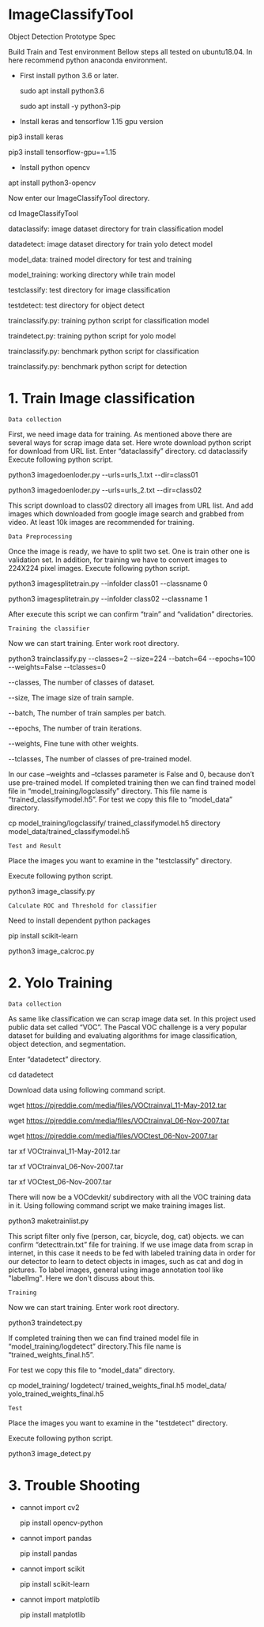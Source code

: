 # ImageClassifyTool
Object Detection Prototype Spec

Build Train and Test environment
Bellow steps all tested on ubuntu18.04.
In here recommend python anaconda environment.

-	First install python 3.6 or later.

	sudo apt install python3.6
	
	sudo apt install -y python3-pip
	
-	Install keras and tensorflow 1.15 gpu version

pip3 install keras

pip3 install tensorflow-gpu==1.15

-	Install python opencv

apt install python3-opencv

Now enter our ImageClassifyTool directory.

cd ImageClassifyTool
 
dataclassify: image dataset directory for train classification model 

datadetect: image dataset directory for train yolo detect model 

model_data: trained model directory for test and training

model_training: working directory while train model

testclassify: test directory for image classification

testdetect: test directory for object detect

trainclassify.py: training python script for classification model

traindetect.py: training python script for yolo model

trainclassify.py: benchmark python script for classification

trainclassify.py: benchmark python script for detection


# 1. Train Image classification


 	Data collection

First, we need image data for training. As mentioned above there are several ways for scrap image data set. Here wrote download python script for download from URL list.
Enter “dataclassify” directory.
 cd dataclassify
Execute following python script.

 python3 imagedoenloder.py --urls=urls_1.txt --dir=class01

 python3 imagedoenloder.py --urls=urls_2.txt --dir=class02
 
This script download to class02 directory all images from URL list.
And add images which downloaded from google image search and grabbed from video.
At least 10k images are recommended for training.

 	Data Preprocessing

Once the image is ready, we have to split two set. One is train other one is validation set.
In addition, for training we have to convert images to 224X224 pixel images. 
Execute following python script.

python3 imagesplitetrain.py --infolder class01 --classname 0

python3 imagesplitetrain.py --infolder class02 --classname 1

After execute this script we can confirm “train” and “validation” directories.

 	Training the classifier

Now we can start training. Enter work root directory.

python3 trainclassify.py --classes=2 --size=224 --batch=64 --epochs=100 --weights=False --tclasses=0

--classes, The number of classes of dataset.

--size, The image size of train sample.

--batch, The number of train samples per batch.

--epochs, The number of train iterations.

--weights, Fine tune with other weights.

--tclasses, The number of classes of pre-trained model.

In our case –weights and –tclasses parameter is False and 0, because don’t use pre-trained model.
If completed training then we can find trained model file in  “model_training/logclassify” directory.
This file name is “trained_classifymodel.h5”. 
For test we copy this file to “model_data” directory.

 
cp model_training/logclassify/ trained_classifymodel.h5 directory model_data/trained_classifymodel.h5

 	Test and Result

Place the images you want to examine in the "testclassify" directory.

Execute following python script.

python3 image_classify.py

 	Calculate ROC and Threshold for classifier

Need to install dependent python packages

pip install scikit-learn

python3 image_calcroc.py



# 2. Yolo Training


 	Data collection

As same like classification we can scrap image data set. 
In this project used public data set called “VOC”. The Pascal VOC challenge is a very popular dataset for building and evaluating algorithms for image classification, object detection, and segmentation.

Enter “datadetect” directory.

cd datadetect

Download data using following command script. 

wget https://pjreddie.com/media/files/VOCtrainval_11-May-2012.tar

wget https://pjreddie.com/media/files/VOCtrainval_06-Nov-2007.tar

wget https://pjreddie.com/media/files/VOCtest_06-Nov-2007.tar

tar xf VOCtrainval_11-May-2012.tar

tar xf VOCtrainval_06-Nov-2007.tar

tar xf VOCtest_06-Nov-2007.tar


There will now be a VOCdevkit/ subdirectory with all the VOC training data in it.
Using following command script we make training images list.

 python3 maketrainlist.py

This script filter only five (person, car, bicycle, dog, cat) objects. 
we can confirm “detecttrain.txt” file for training.
If we use image data from scrap in internet, in this case it needs to be fed with labeled training data in order for our detector to learn to detect objects in images, such as cat and dog in pictures. 
To label images, general using image annotation tool like "labelImg".
Here we don't discuss about this. 

 	Training 

Now we can start training. Enter work root directory.

python3 traindetect.py

If completed training then we can find trained model file in  “model_training/logdetect” directory.This file name is “trained_weights_final.h5”. 

For test we copy this file to “model_data” directory.
 
cp model_training/ logdetect/ trained_weights_final.h5 model_data/ yolo_trained_weights_final.h5

 	Test

Place the images you want to examine in the "testdetect" directory.

Execute following python script.

python3 image_detect.py

# 3. Trouble Shooting

- cannot import cv2

	pip install opencv-python

- cannot import pandas

	pip install pandas

- cannot import scikit

	pip install scikit-learn

- cannot import matplotlib

	pip install matplotlib




